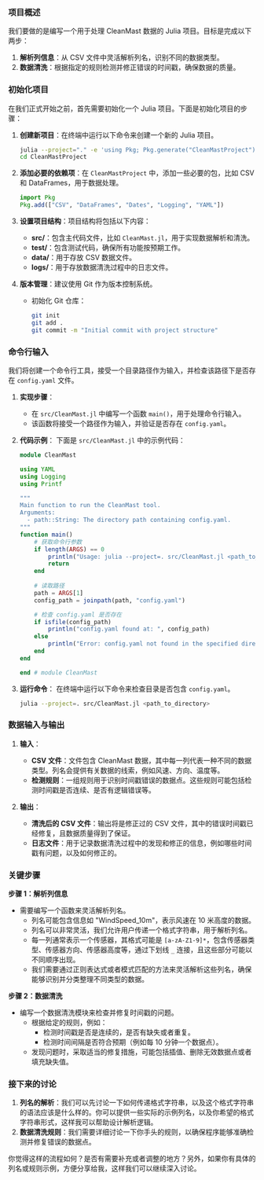 ﻿### 项目概述
我们要做的是编写一个用于处理 CleanMast 数据的 Julia 项目。目标是完成以下两步：
1. **解析列信息**：从 CSV 文件中灵活解析列名，识别不同的数据类型。
2. **数据清洗**：根据指定的规则检测并修正错误的时间戳，确保数据的质量。

### 初始化项目
在我们正式开始之前，首先需要初始化一个 Julia 项目。下面是初始化项目的步骤：

1. **创建新项目**：在终端中运行以下命令来创建一个新的 Julia 项目。
   ```sh
   julia --project="." -e 'using Pkg; Pkg.generate("CleanMastProject")'
   cd CleanMastProject
   ```

2. **添加必要的依赖项**：在 `CleanMastProject` 中，添加一些必要的包，比如 CSV 和 DataFrames，用于数据处理。
   ```julia
   import Pkg
   Pkg.add(["CSV", "DataFrames", "Dates", "Logging", "YAML"])
   ```

3. **设置项目结构**：项目结构将包括以下内容：
   - **src/**：包含主代码文件，比如 `CleanMast.jl`，用于实现数据解析和清洗。
   - **test/**：包含测试代码，确保所有功能按预期工作。
   - **data/**：用于存放 CSV 数据文件。
   - **logs/**：用于存放数据清洗过程中的日志文件。

4. **版本管理**：建议使用 Git 作为版本控制系统。
   - 初始化 Git 仓库：
     ```sh
     git init
     git add .
     git commit -m "Initial commit with project structure"
     ```

### 命令行输入
我们将创建一个命令行工具，接受一个目录路径作为输入，并检查该路径下是否存在 `config.yaml` 文件。

1. **实现步骤**：
   - 在 `src/CleanMast.jl` 中编写一个函数 `main()`，用于处理命令行输入。
   - 该函数将接受一个路径作为输入，并验证是否存在 `config.yaml`。

2. **代码示例**：
   下面是 `src/CleanMast.jl` 中的示例代码：
   ```julia
   module CleanMast

   using YAML
   using Logging
   using Printf

   """
   Main function to run the CleanMast tool.
   Arguments:
     - path::String: The directory path containing config.yaml.
   """
   function main()
       # 获取命令行参数
       if length(ARGS) == 0
           println("Usage: julia --project=. src/CleanMast.jl <path_to_directory>")
           return
       end
       
       # 读取路径
       path = ARGS[1]
       config_path = joinpath(path, "config.yaml")

       # 检查 config.yaml 是否存在
       if isfile(config_path)
           println("config.yaml found at: ", config_path)
       else
           println("Error: config.yaml not found in the specified directory.")
       end
   end

   end # module CleanMast
   ```

3. **运行命令**：
   在终端中运行以下命令来检查目录是否包含 `config.yaml`。
   ```sh
   julia --project=. src/CleanMast.jl <path_to_directory>
   ```

### 数据输入与输出
1. **输入**：
   - **CSV 文件**：文件包含 CleanMast 数据，其中每一列代表一种不同的数据类型。列名会提供有关数据的线索，例如风速、方向、温度等。
   - **检测规则**：一组规则用于识别时间戳错误的数据点。这些规则可能包括检测时间戳是否连续、是否有逻辑错误等。

2. **输出**：
   - **清洗后的 CSV 文件**：输出将是修正过的 CSV 文件，其中的错误时间戳已经修复，且数据质量得到了保证。
   - **日志文件**：用于记录数据清洗过程中的发现和修正的信息，例如哪些时间戳有问题，以及如何修正的。

### 关键步骤
**步骤 1：解析列信息**
- 需要编写一个函数来灵活解析列名。
  - 列名可能包含信息如 "WindSpeed_10m"，表示风速在 10 米高度的数据。
  - 列名可以非常灵活，我们允许用户传递一个格式字符串，用于解析列名。
  - 每一列通常表示一个传感器，其格式可能是 `[a-zA-Z1-9]*`，包含传感器类型、传感器方向、传感器高度等，通过下划线 `_` 连接，且这些部分可能以不同顺序出现。
  - 我们需要通过正则表达式或者模式匹配的方法来灵活解析这些列名，确保能够识别并分类整理不同类型的数据。

**步骤 2：数据清洗**
- 编写一个数据清洗模块来检查并修复时间戳的问题。
  - 根据给定的规则，例如：
    - 检测时间戳是否是连续的，是否有缺失或者重复。
    - 检测时间间隔是否符合预期（例如每 10 分钟一个数据点）。
  - 发现问题时，采取适当的修复措施，可能包括插值、删除无效数据点或者填充缺失值。

### 接下来的讨论
1. **列名的解析**：我们可以先讨论一下如何传递格式字符串，以及这个格式字符串的语法应该是什么样的。你可以提供一些实际的示例列名，以及你希望的格式字符串形式，这样我可以帮助设计解析逻辑。
2. **数据清洗规则**：我们需要详细讨论一下你手头的规则，以确保程序能够准确检测并修复错误的数据点。

你觉得这样的流程如何？是否有需要补充或者调整的地方？另外，如果你有具体的列名或规则示例，方便分享给我，这样我们可以继续深入讨论。


